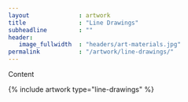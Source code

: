 ```yaml
---
layout              : artwork
title               : "Line Drawings"
subheadline         : ""
header:
   image_fullwidth  : "headers/art-materials.jpg"
permalink           : "/artwork/line-drawings/"
---
```


Content

{% include artwork type="line-drawings" %}
